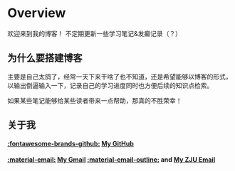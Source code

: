 # Overview

欢迎来到我的博客！
不定期更新一些学习笔记&发癫记录（？）

## 为什么要搭建博客
主要是自己太鸽了，经常一天下来干啥了也不知道，还是希望能够以博客的形式，以输出倒逼输入一下，记录自己的学习进度同时也方便后续的知识点检索。

如果某些笔记能够给某些读者带来一点帮助，那真的不胜荣幸！

## 关于我
#### [:fontawesome-brands-github:](https://github.com/Clovers2333) [My GitHub](https://github.com/Clovers2333)

#### [:material-email:](mailto:clovers2333@gmail.com) [My Gmail](mailto:clovers2333@gmail.com)  [:material-email-outline:](mailto:clovers2333@zju.edu.cn) and [My ZJU Email](mailto:clovers233@zju.edu.cn)